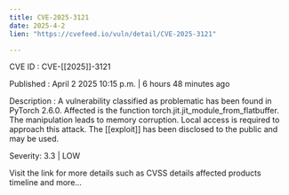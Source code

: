 ```yaml
---
title: CVE-2025-3121
date: 2025-4-2
lien: "https://cvefeed.io/vuln/detail/CVE-2025-3121"

---
```


CVE ID : CVE-[[2025]]-3121

Published :  April 2
2025
10:15 p.m. | 6 hours
48 minutes ago

Description : A vulnerability classified as problematic has been found in PyTorch 2.6.0. Affected is the function torch.jit.jit_module_from_flatbuffer. The manipulation leads to memory corruption. Local access is required to approach this attack. The  [[exploit]] has been disclosed to the public and may be used.

Severity: 3.3 | LOW

Visit the link for more details
such as CVSS details
affected products
timeline
and more...
